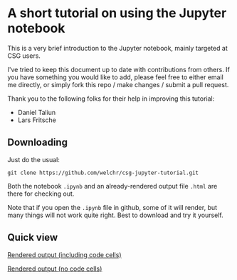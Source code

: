 # A short tutorial on using the Jupyter notebook

This is a very brief introduction to the Jupyter notebook, mainly
targeted at CSG users. 

I've tried to keep this document up to date with contributions from
others. If you have something you would like to add, please feel free to
either email me directly, or simply fork this repo / make changes /
submit a pull request. 

Thank you to the following folks for their help in improving this
tutorial: 

* Daniel Taliun
* Lars Fritsche

## Downloading

Just do the usual: 

```
git clone https://github.com/welchr/csg-jupyter-tutorial.git
```

Both the notebook `.ipynb` and an already-rendered output file `.html`
are there for checking out. 

Note that if you open the `.ipynb` file in github, some of it will
render, but many things will not work quite right. Best to download and
try it yourself. 

## Quick view

[Rendered output (including code
cells)](https://rawcdn.githack.com/welchr/csg-jupyter-tutorial/master/csg_jupyter_tutorial.html)

[Rendered output (no code
cells)](https://rawcdn.githack.com/welchr/csg-jupyter-tutorial/master/csg_jupyter_tutorial_nocode.html)


